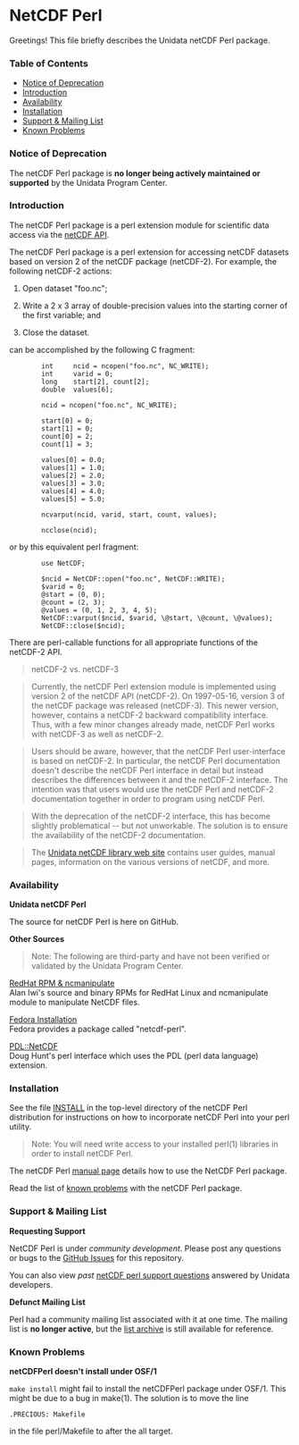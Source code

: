NetCDF Perl
===================
Greetings!  This file briefly describes the Unidata netCDF Perl package.

### Table of Contents
* [Notice of Deprecation](#Notice_of_Deprecation)
* [Introduction](#Introduction)
* [Availability](#Availability)
* [Installation](#Installation)
* [Support & Mailing List](#Support)
* [Known Problems](#Known_Problems)

### <a name="Notice_of_Deprecation"></a>Notice of Deprecation
The netCDF Perl package is **no longer being actively maintained or supported** by the Unidata Program Center. 

### <a name="Introduction"></a>Introduction
The netCDF Perl package is a perl extension module for scientific data access via the [netCDF API](https://www.unidata.ucar.edu/software/netcdf/).

The netCDF Perl package is a perl extension for accessing netCDF  datasets based on version 2 of the netCDF package (netCDF-2).  For example, the following netCDF-2 actions:

1.  Open dataset "foo.nc";

2.  Write a 2 x 3 array of double-precision values into the  starting corner of the first variable; and

3.  Close the dataset.

can be accomplished by the following C fragment:

```
        int     ncid = ncopen("foo.nc", NC_WRITE);
        int     varid = 0;
        long    start[2], count[2];
        double  values[6];

        ncid = ncopen("foo.nc", NC_WRITE);

        start[0] = 0;
        start[1] = 0;
        count[0] = 2;
        count[1] = 3;

        values[0] = 0.0;
        values[1] = 1.0;
        values[2] = 2.0;
        values[3] = 3.0;
        values[4] = 4.0;
        values[5] = 5.0;

        ncvarput(ncid, varid, start, count, values);

        ncclose(ncid);
```
or by this equivalent perl fragment:
```
        use NetCDF;

        $ncid = NetCDF::open("foo.nc", NetCDF::WRITE);
        $varid = 0;
        @start = (0, 0);
        @count = (2, 3);
        @values = (0, 1, 2, 3, 4, 5);
        NetCDF::varput($ncid, $varid, \@start, \@count, \@values);
        NetCDF::close($ncid);
```
There are perl-callable functions for all appropriate functions of the netCDF-2 API.

> netCDF-2 vs. netCDF-3

> Currently, the netCDF Perl extension module is implemented using version 2 of the netCDF API (netCDF-2).  On 1997-05-16, version 3 of the netCDF package was released (netCDF-3).  This newer version, however, contains a netCDF-2 backward compatibility interface. Thus, with a few minor changes already made, netCDF Perl works with   netCDF-3 as well as netCDF-2.

>Users should be aware, however, that the netCDF Perl user-interface is based on netCDF-2.  In particular, the netCDF Perl documentation doesn't describe the netCDF Perl interface in detail but instead describes the differences between it and the netCDF-2 interface. The intention was that users would use the netCDF Perl and netCDF-2 documentation together in order to program using netCDF Perl.

> With the deprecation of the netCDF-2 interface, this has become slightly problematical -- but not unworkable.  The solution is to ensure the availability of the netCDF-2 documentation.  

> The [Unidata netCDF library web site](https://www.unidata.ucar.edu/software/netcdf) contains user guides, manual pages, information on the various versions of netCDF, and more.

	
### <a name="Availability"></a>Availability

**Unidata netCDF Perl**

The source for netCDF Perl is here on GitHub.

**Other Sources**

> Note:  The following are third-party and have not been verified or validated by the Unidata Program Center. 

[RedHat RPM & ncmanipulate](http://home.badc.rl.ac.uk/iwi/netcdf-perl/)   
Alan Iwi's source and binary RPMs for RedHat Linux and ncmanipulate module to manipulate NetCDF files.

[Fedora Installation](https://apps.fedoraproject.org/packages/netcdf-perl)   
Fedora provides a package called "netcdf-perl".

[PDL::NetCDF](http://search.cpan.org/~dhunt/PDL-NetCDF-4.05/netcdf.pd)  
Doug Hunt's perl interface which uses the PDL (perl data language) extension.


### <a name="Installation"></a>Installation
See the file [INSTALL](INSTALL) in the top-level directory of the netCDF Perl distribution for instructions on how to incorporate netCDF Perl into your perl utility.

> Note: You will need write access to your installed perl(1) libraries in order to install netCDF Perl.

The netCDF Perl [manual page](man/man1/netCDFPerl.1) details how to use the NetCDF Perl package.

Read the list of [known problems](#Known_Problems) with the netCDF Perl package.

### <a name="Support"></a>Support & Mailing List

**Requesting Support**

NetCDF Perl is under *community development*. Please post any questions or bugs to the [GitHub Issues](https://github.com/Unidata/netCDF-Perl/issues) for this repository.  
  
You can also view *past* [netCDF perl support questions]( https://www.unidata.ucar.edu/support/help/MailArchives/netcdf-perl/maillist.html) answered by Unidata developers.

**Defunct Mailing List**

Perl had a community mailing list associated with it at one time. The mailing list is **no longer active**, but the [list archive](https://www.unidata.ucar.edu/mailing_lists/archives/netcdf-perl/) is still available for reference.

### <a name="Known_Problems"></a>Known Problems

**netCDFPerl doesn't install under OSF/1**

<code>make install</code> might fail to install the netCDFPerl package under OSF/1. This might be due to a bug in make(1). The solution is to move the line
````
.PRECIOUS: Makefile
````
in the file perl/Makefile to after the all target.

